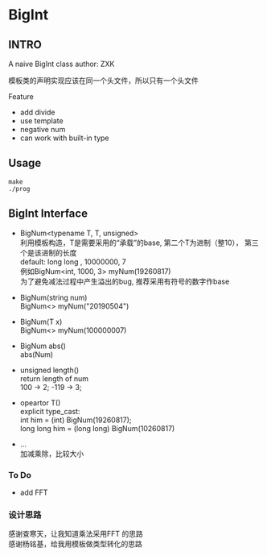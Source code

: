 # BigInt
## INTRO

A naive BigInt class
author: ZXK  

模板类的声明实现应该在同一个头文件，所以只有一个头文件  

Feature
+  add divide
+  use template
+  negative num
+  can work with built-in type

## Usage
```
make
./prog
```



## BigInt Interface  
+ BigNum<typename T, T, unsigned>  
利用模板构造，T是需要采用的“承载”的base,  第二个T为进制（整10）， 第三个是该进制的长度  
default: long long , 10000000, 7  
例如BigNum<int, 1000, 3>  myNum(19260817)  
为了避免减法过程中产生溢出的bug, 推荐采用有符号的数字作base
+ BigNum(string num)  
BigNum<> myNum("20190504")
+ BigNum(T x)  
BigNum<> myNum(100000007)

+ BigNum abs()  
abs(Num)
+ unsigned length()  
return length of num  
100 -> 2; -119 -> 3;

+ opeartor T()  
explicit type_cast:   
 int him = (int) BigNum(19260817);  
long long him = (long long) BigNum(10260817)

+ ...  
加减乘除，比较大小



### To Do 
+  add FFT


### 设计思路
感谢查寒天，让我知道乘法采用FFT 的思路  
感谢杨铭基，给我用模板做类型转化的思路
